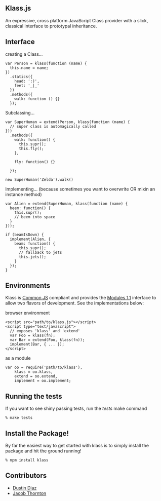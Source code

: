 Klass.js
--------
An expressive, cross platform JavaScript Class provider with a slick, classical interface to prototypal inheritance.

Interface
---------
creating a Class...

    var Person = klass(function (name) {
      this.name = name;
    })
      .statics({
        head: ':)',
        feet: '_|_'
      })
      .methods({
        walk: function () {}
      });

Subclassing...

    var SuperHuman = extend(Person, klass(function (name) {
      // super class is automagically called
    }))
      .methods({
        walk: function() {
          this.supr();
          this.fly();
        },

        fly: function() {}

      });

    new SuperHuman('Zelda').walk()

Implementing...
(because sometimes you want to overwrite OR mixin an instance method)

    var Alien = extend(SuperHuman, klass(function (name) {
      beem: function() {
        this.supr();
        // beem into space
      }
    }));

    if (beamIsDown) {
      implement(Alien, {
        beam: function() {
          this.supr();
          // fallback to jets
          this.jets();
        }
      });
    }

Environments
------------
Klass is [Common JS](http://commonjs.org) compliant and provides the [Modules 1.1](http://wiki.commonjs.org/wiki/Modules/1.1) interface to allow two flavors of development. See the implementations below:

browser environment

    <script src="path/to/klass.js"></script>
    <script type="text/javascript">
      // exposes 'klass' and 'extend'
      var Foo = klass(fn);
      var Bar = extend(Foo, klass(fn));
      implement(Bar, { ... });
    </script>

as a module

    var oo = require('path/to/klass'),
        klass = oo.klass,
        extend = oo.extend,
        implement = oo.implement;

Running the tests
-----------------
If you want to see shiny passing tests, run the _tests_ make command

    % make tests

Install the Package!
--------------------
By far the easiest way to get started with klass is to simply install the package and hit the ground running!

    % npm install klass

Contributors
------------
  * [Dustin Diaz](https://github.com/polvero)
  * [Jacob Thornton](https://github.com/jacobthornton)